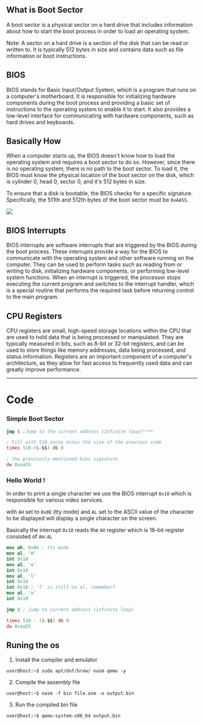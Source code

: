 ## What is Boot Sector

A boot sector is a physical sector on a hard drive that includes information about how to start the boot process in order to load an operating system.

Note: A sector on a hard drive is a section of the disk that can be read or written to. It is typically 512 bytes in size and contains data such as file information or boot instructions.

## BIOS

BIOS stands for Basic Input/Output System, which is a program that runs on a computer's motherboard. It is responsible for initializing hardware components during the boot process and providing a basic set of instructions to the operating system to enable it to start. It also provides a low-level interface for communicating with hardware components, such as hard drives and keyboards.

## Basically How

When a computer starts up, the BIOS doesn't know how to load the operating system and requires a boot sector to do so. However, since there is no operating system, there is no path to the boot sector. To load it, the BIOS must know the physical location of the boot sector on the disk, which is cylinder 0, head 0, sector 0, and it's 512 bytes in size.

To ensure that a disk is bootable, the BIOS checks for a specific signature. Specifically, the 511th and 512th bytes of the boot sector must be `0xAA55`.

![](https://external-content.duckduckgo.com/iu/?u=https%3A%2F%2Fqph.fs.quoracdn.net%2Fmain-qimg-4c2c19e8f68405c99d125c58414f6359&f=1&nofb=1&ipt=c72bdb62d557c3762a309d11c657982b5ea040ea4ca2ce33607b7f207d3e1fd0&ipo=images)

## BIOS **Interrupts**

BIOS interrupts are software interrupts that are triggered by the BIOS during the boot process. These interrupts provide a way for the BIOS to communicate with the operating system and other software running on the computer. They can be used to perform tasks such as reading from or writing to disk, initializing hardware components, or performing low-level system functions. When an interrupt is triggered, the processor stops executing the current program and switches to the interrupt handler, which is a special routine that performs the required task before returning control to the main program.

## CPU Registers

CPU registers are small, high-speed storage locations within the CPU that are used to hold data that is being processed or manipulated. They are typically measured in bits, such as 8-bit or 32-bit registers, and can be used to store things like memory addresses, data being processed, and status information. Registers are an important component of a computer's architecture, as they allow for fast access to frequently used data and can greatly improve performance.

---

# Code

### Simple Boot Sector

```nasm
jmp $ ;Jump to the current address (Infinite loop)****

; Fill with 510 zeros minus the size of the previous code
times 510-($-$$) db 0

; the previously mentioned bios signature
dw 0xaa55
```

### Hello World !

In order to print a single character we use the BIOS interrupt `0x10` which is responsible for various video services.

with `AH` set to `0x0E` (tty mode) and `AL` set to the ASCII value of the character to be displayed will display a single character on the screen.

Basically the interrupt `0x10` reads the `AX` register which is 16-bit register consisted of `AH:AL`

```nasm
mov ah, 0x0e ; tty mode
mov al, 'H'
int 0x10
mov al, 'e'
int 0x10
mov al, 'l'
int 0x10
int 0x10 ; 'l' is still on al, remember?
mov al, 'o'
int 0x10

jmp $ ; jump to current address (infinite loop)

times 510 - ($-$$) db 0
dw 0xaa55
```

## Runing the os

1. Install the compiler and emulator

```console
user@host:~$ sudo apt/dnf/brew/ nasm qemu -y
```

2. Compile the assembly file

```console
user@host:~$ nasm -f bin file.asm -o output.bin
```

3. Run the compiled bin file

```console
user@host:~$ qemu-system-x86_64 output.bin
```
